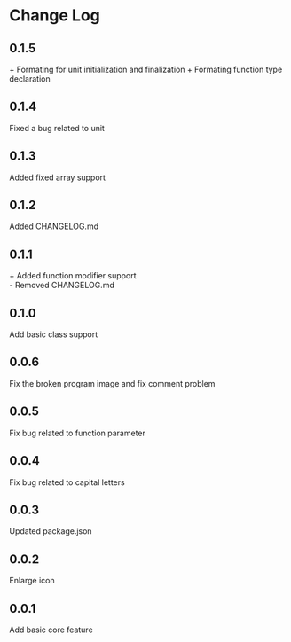 # Change Log

## 0.1.5
\+ Formating for unit initialization and finalization
\+ Formating function type declaration

## 0.1.4
Fixed a bug related to unit

## 0.1.3
Added fixed array support

## 0.1.2
Added CHANGELOG.md

## 0.1.1
\+ Added function modifier support  
\- Removed CHANGELOG.md

## 0.1.0
Add basic class support

## 0.0.6
Fix the broken program image and fix comment problem

## 0.0.5
Fix bug related to function parameter

## 0.0.4
Fix bug related to capital letters

## 0.0.3
Updated package.json

## 0.0.2
Enlarge icon

## 0.0.1
Add basic core feature
